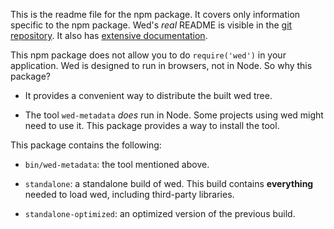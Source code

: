 This is the readme file for the npm package. It covers only
information specific to the npm package. Wed's *real* README is
visible in the
[git repository](https://github.com/mangalam-research/wed). It also
has
[extensive documentation](http://mangalam-research.github.io/wed/).

This npm package does not allow you to do ``require('wed')`` in your
application. Wed is designed to run in browsers, not in Node. So why
this package?

* It provides a convenient way to distribute the built wed tree.

* The tool ``wed-metadata`` *does* run in Node. Some
  projects using wed might need to use it. This package provides a way
  to install the tool.

This package contains the following:

* ``bin/wed-metadata``: the tool mentioned above.

* ``standalone``: a standalone build of wed. This build contains
  **everything** needed to load wed, including third-party libraries.

* ``standalone-optimized``: an optimized version of the previous build.

<!--  LocalWords:  readme npm tei json
 -->
